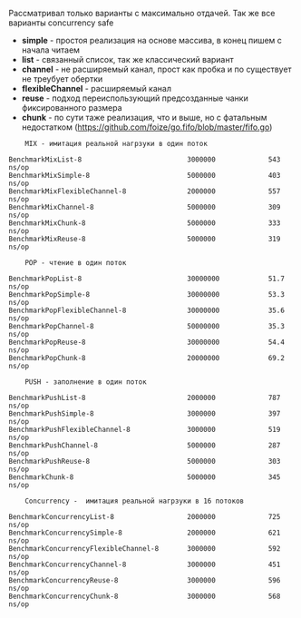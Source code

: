 Рассматривал только варианты с максимально отдачей. Так же все варианты concurrency safe

* **simple**            -   простоя реализация на основе массива, в конец пишем с начала читаем
* **list**              -   связанный список, так же классический вариант
* **channel**           -   не расширяемый канал, прост как пробка и по существует не треубует обертки
* **flexibleChannel**   -   расширяемый канал
* **reuse**             -   подход переиспользующий предсозданные чанки фиксированного размера
* **chunk**             -   по сути таже реализация, что и выше, но с фатальным недостатком (https://github.com/foize/go.fifo/blob/master/fifo.go)

````
    MIX - имитация реальной нагрзуки в один поток
    
BenchmarkMixList-8                          3000000             543 ns/op   
BenchmarkMixSimple-8                        5000000             403 ns/op   
BenchmarkMixFlexibleChannel-8               2000000             557 ns/op   
BenchmarkMixChannel-8                       5000000             309 ns/op  
BenchmarkMixChunk-8                         5000000             333 ns/op  
BenchmarkMixReuse-8                         5000000             319 ns/op   

    POP - чтение в один поток      
                             
BenchmarkPopList-8                          30000000            51.7 ns/op  
BenchmarkPopSimple-8                        30000000            53.3 ns/op  
BenchmarkPopFlexibleChannel-8               30000000            35.6 ns/op  
BenchmarkPopChannel-8                       50000000            35.3 ns/op  
BenchmarkPopReuse-8                         30000000            54.4 ns/op  
BenchmarkPopChunk-8                         20000000            69.2 ns/op  

    PUSH - заполнение в один поток   
       
BenchmarkPushList-8                         2000000             787 ns/op
BenchmarkPushSimple-8                       3000000             397 ns/op
BenchmarkPushFlexibleChannel-8              3000000             519 ns/op
BenchmarkPushChannel-8                      5000000             287 ns/op
BenchmarkPushReuse-8                        5000000             303 ns/op
BenchmarkChunk-8                            5000000             345 ns/op

    Concurrency -  имитация реальной нагрзуки в 16 потоков

BenchmarkConcurrencyList-8                  2000000             725 ns/op
BenchmarkConcurrencySimple-8                2000000             621 ns/op
BenchmarkConcurrencyFlexibleChannel-8       3000000             592 ns/op
BenchmarkConcurrencyChannel-8               3000000             451 ns/op
BenchmarkConcurrencyReuse-8                 3000000             596 ns/op
BenchmarkConcurrencyChunk-8                 3000000             568 ns/op
    
````